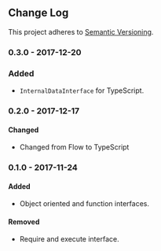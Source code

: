 <!-- Titles: Added, Changed, Deprecated, Removed, Fixed, Security -->

## Change Log

This project adheres to [Semantic Versioning](http://semver.org/).

### 0.3.0 - 2017-12-20

### Added

* `InternalDataInterface` for TypeScript.

### 0.2.0 - 2017-12-17

#### Changed

* Changed from Flow to TypeScript

### 0.1.0 - 2017-11-24

#### Added

* Object oriented and function interfaces.

#### Removed

* Require and execute interface.
